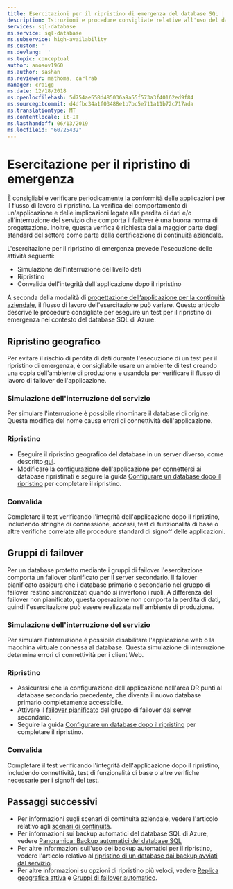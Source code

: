 ```yaml
---
title: Esercitazioni per il ripristino di emergenza del database SQL | Documentazione Microsoft
description: Istruzioni e procedure consigliate relative all'uso del database SQL di Azure per eseguire esercitazioni per il ripristino di emergenza.
services: sql-database
ms.service: sql-database
ms.subservice: high-availability
ms.custom: ''
ms.devlang: ''
ms.topic: conceptual
author: anosov1960
ms.author: sashan
ms.reviewer: mathoma, carlrab
manager: craigg
ms.date: 12/18/2018
ms.openlocfilehash: 5d754ae558d485036a9a55f573a3f40162ed9f84
ms.sourcegitcommit: d4dfbc34a1f03488e1b7bc5e711a11b72c717ada
ms.translationtype: MT
ms.contentlocale: it-IT
ms.lasthandoff: 06/13/2019
ms.locfileid: "60725432"
---
```

# <a name="performing-disaster-recovery-drill"></a>Esercitazione per il ripristino di emergenza

È consigliabile verificare periodicamente la conformità delle applicazioni per il flusso di lavoro di ripristino. La verifica del comportamento di un'applicazione e delle implicazioni legate alla perdita di dati e/o all'interruzione del servizio che comporta il failover è una buona norma di progettazione. Inoltre, questa verifica è richiesta dalla maggior parte degli standard del settore come parte della certificazione di continuità aziendale.

L'esercitazione per il ripristino di emergenza prevede l'esecuzione delle attività seguenti:

* Simulazione dell'interruzione del livello dati
* Ripristino
* Convalida dell'integrità dell'applicazione dopo il ripristino

A seconda della modalità di [progettazione dell’applicazione per la continuità aziendale](sql-database-business-continuity.md), il flusso di lavoro dell'esercitazione può variare. Questo articolo descrive le procedure consigliate per eseguire un test per il ripristino di emergenza nel contesto del database SQL di Azure.

## <a name="geo-restore"></a>Ripristino geografico

Per evitare il rischio di perdita di dati durante l'esecuzione di un test per il ripristino di emergenza, è consigliabile usare un ambiente di test creando una copia dell'ambiente di produzione e usandola per verificare il flusso di lavoro di failover dell'applicazione.

### <a name="outage-simulation"></a>Simulazione dell'interruzione del servizio

Per simulare l'interruzione è possibile rinominare il database di origine. Questa modifica del nome causa errori di connettività dell'applicazione.

### <a name="recovery"></a>Ripristino

* Eseguire il ripristino geografico del database in un server diverso, come descritto [qui](sql-database-disaster-recovery.md).
* Modificare la configurazione dell'applicazione per connettersi ai database ripristinati e seguire la guida [Configurare un database dopo il ripristino](sql-database-disaster-recovery.md) per completare il ripristino.

### <a name="validation"></a>Convalida

Completare il test verificando l'integrità dell'applicazione dopo il ripristino, includendo stringhe di connessione, accessi, test di funzionalità di base o altre verifiche correlate alle procedure standard di signoff delle applicazioni.

## <a name="failover-groups"></a>Gruppi di failover

Per un database protetto mediante i gruppi di failover l'esercitazione comporta un failover pianificato per il server secondario. Il failover pianificato assicura che i database primario e secondario nel gruppo di failover restino sincronizzati quando si invertono i ruoli. A differenza del failover non pianificato, questa operazione non comporta la perdita di dati, quindi l'esercitazione può essere realizzata nell'ambiente di produzione.

### <a name="outage-simulation"></a>Simulazione dell'interruzione del servizio

Per simulare l'interruzione è possibile disabilitare l'applicazione web o la macchina virtuale connessa al database. Questa simulazione di interruzione determina errori di connettività per i client Web.

### <a name="recovery"></a>Ripristino

* Assicurarsi che la configurazione dell'applicazione nell'area DR punti al database secondario precedente, che diventa il nuovo database primario completamente accessibile.
* Attivare il [failover pianificato](scripts/sql-database-setup-geodr-and-failover-database-powershell.md) del gruppo di failover dal server secondario.
* Seguire la guida [Configurare un database dopo il ripristino](sql-database-disaster-recovery.md) per completare il ripristino.

### <a name="validation"></a>Convalida

Completare il test verificando l'integrità dell'applicazione dopo il ripristino, includendo connettività, test di funzionalità di base o altre verifiche necessarie per i signoff del test.

## <a name="next-steps"></a>Passaggi successivi

* Per informazioni sugli scenari di continuità aziendale, vedere l'articolo relativo agli [scenari di continuità](sql-database-business-continuity.md).
* Per informazioni sui backup automatici del database SQL di Azure, vedere [Panoramica: Backup automatici del database SQL](sql-database-automated-backups.md)
* Per altre informazioni sull'uso dei backup automatici per il ripristino, vedere l'articolo relativo al [ripristino di un database dai backup avviati dal servizio](sql-database-recovery-using-backups.md).
* Per altre informazioni su opzioni di ripristino più veloci, vedere [Replica geografica attiva](sql-database-active-geo-replication.md) e [Gruppi di failover automatico](sql-database-auto-failover-group.md).
